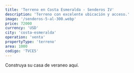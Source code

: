 ```yaml
---
title: 'Terreno en Costa Esmeralda - Senderos IV'
description: 'Terreno con excelente ubicación y acceso.'
image: '/senderos-5-al-300.webp'
price: 72000
currency: 'USD'
city: 'costa-esmeralda'
operation: 'venta'
propertyType: 'terreno'
area: 1000
codigo: 'TVCE5'
---
```


Construya su casa de veraneo aquí.
